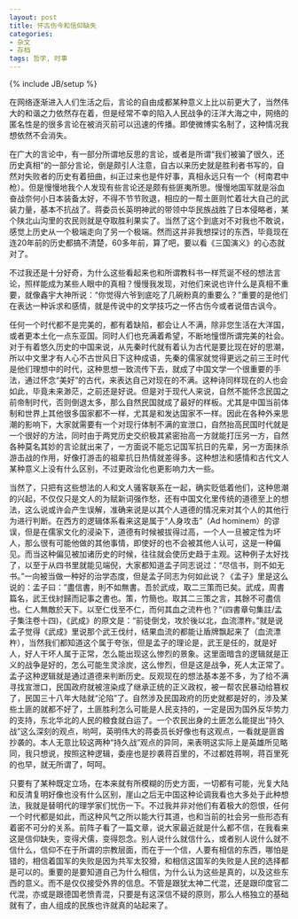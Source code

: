 ```yaml
---
layout: post
title: 怀古伤今和信仰缺失
categories: 
- 杂文
- 存档
tags: 哲学, 时事
---
```

{% include JB/setup %}

在网络逐渐进入人们生活之后，言论的自由成都某种意义上比以前更大了，当然伟大的和谐之力依然存在着，但是经常不幸的陷入人民战争的汪洋大海之中，网络的匿名性是的很多言论在被消灭前可以迅速的传播。即使微博实名制了，这种情况我想依然不会消失。

在广大的言论中，有一部分所谓地反思的言论，或者是所谓“我们被骗了很久，还历史真相”的一部分言论，倒是颇引人注意，自古以来历史就是胜利者书写的，自然对失败者的历史有着扭曲，纠正过来也是件好事，真相永远只有一个（柯南君中枪）。但是慢慢地我个人发现有些言论还是颇有些匪夷所思。慢慢地国军就是浴血奋战奈何小日本装备太好，不得不节节败退，相应的一帮土匪则忙着壮大自己的武装力量，基本不抗战了。蒋委员长英明神武的带领中华民族战胜了日本侵略者，某个陕北山沟里的农民则就是夺取胜利果实了。当然了这个到底对不对我也不敢说，感觉上历史从一个极端走向了另一个极端。然而这并非我想探讨的东西，毕竟现在连20年前的历史都搞不清楚，60多年前，算了吧，要以看《三国演义》的心态就对了。

不过我还是十分好奇，为什么这些看起来也和所谓教科书一样荒诞不经的想法言论，照样能成为某些人眼中的真相？慢慢我发现，对他们来说也许什么是真相不重要，就像鑫宇大神所说：“你觉得六爷到底吃了几碗粉真的重要么？”重要的是他们在表达一种诉求和感情，就是传说中的文学技巧之一怀古伤今或者说借古讽今。

任何一个时代都不是完美的，都有着缺陷，都会让人不满，除非您生活在大洋国，或者更本土化一点东亚国。同时人们也充满着希望，不断地憧憬所谓完美的社会。对于有着悠久历史的中国来说，从先秦时代就有着认为古代是要比现在好的思潮，所以中文里才有人心不古世风日下这种成语，先秦的儒家就觉得更远之前三王时代是他们理想中的时代，这种思想一致流传下去，就成了中国文学一个很重要的手法，通过怀念“美好”的古代，来表达自己对现在的不满。这种诗同样现在的人也会如此，毕竟未来渺茫，之前还是好说。但是对于现代人来说，自然不能怀念民国之前帝制时代，否则倒退太多，那么自然民国就成了最好的样板。尤其是中国当前体制和世界上其他很多国家都不一样，尤其是和发达国家不一样。因此在各种外来思潮的影响下，大家就需要有一个对现行体制不满的宣泄口，自然抬高民国时代就是一个很好的方法，同时由于两党历史交织极其紧密抬高一方就能打压另一方，自然各种莫名其妙的言论就出来了，一方面说不能忘记国军抗日的先辈，另一方面抹杀游击战的作用，好像打游击的祖辈抗日热情就差得多。这种想法和感情和古代文人某种意义上没有什么区别，不过更政治化也更影响力大一些。

 当然了，只把有这些想法的人和文人骚客联系在一起，确实贬低着他们，这种思潮的兴起，不仅仅只是文人的为赋新词强作愁，还有中国文化里传统的道德至上的想法，这么说或许会产生误解，准确来说是以其个人道德的情况来对其个人的其他行为进行判断。在西方的逻辑体系看来这是属于“人身攻击”（Ad hominem）的谬误，但是在儒家文化的浸染下，道德有时候被拔得过高，一个人一旦被定性为坏人，那么很有可能他做的其他事情，即使好的也不会被其他人认可，这是一种偏见。而当这种偏见被加诸历史的时候，往往就会使历史趋于主观。这种例子太好找了，以至于从四书里就能见端倪，大家都知道孟子同志说过：“尽信书，则不如无书。”一向被当做一种好的治学态度，但是孟子同志为何如此说？《孟子》里是这么说的：孟子曰：”盡信書，則不如無書。吾於武成，取二三策而已矣。武成，周書篇名，武王伐紂歸而記事之書也。策，竹簡也。取其二三策之言，其餘不可盡信也。仁人無敵於天下。以至仁伐至不仁，而何其血之流杵也？”(四書章句集註/孟子集注卷十四)，《武成》的原文是：“前徒倒戈，攻於後以北，血流漂杵。”就是说孟子觉得《武成》里说那个武王伐纣，结果血流的都能让盾牌飘起来了（血流漂杵），当然我们都知道这个属于夸张，但是孟子的理论是，武王是任的，就是好人，好人干坏人属于正常，怎么能出现这么惨烈的景象。这里面暗含的逻辑就是正义的战争是好的，怎么可能生灵涂炭，这么惨烈，但是这是战争，死人太正常了。孟子这种逻辑就是通过道德来判断历史。反观现在的想法基本差不多，为了给不满寻找宣泄口，民国政府就被渲染成了继承正统的正义政权，被一帮农民暴动给篡权了，民国三十八年大陆就“沦陷”了。自然涉及民国政府的历史就都是好的，涉及某些土匪的就都不好了，土匪胜利怎么可能是人民支持的，一定是因为国外反华势力的支持，东北华北的人民的粮食就白运了。一个农民出身的土匪怎么能提出“持久战”这么深刻的观点，哟呵，英明伟大的蒋委员长好像也有这观点，一看就是匪酋抄袭的。本人无意比较这两种“持久战”观点的异同，来表明这实际上是英雄所见略同，我只想说，按照这种逻辑，委座也是抄袭蒋百里的，不过都姓蒋啊，蒋百里死的也早，就无所谓了，呵呵。

只要有了某种既定立场，在本来就有所模糊的历史方面，一切都有可能，光复大陆和反清复明好像也没有什么区别，崖山之后无中国这种论调我看也大多处于此种想法，我就是替明代的理学家们忧伤一下。不过我并非对他们有着极大的怨恨，任何一个时代都是如此，而这种风气之所以能大行其道，也和当前的社会另一些形态有着密不可分的关系。前阵子看了一篇文章，说大家最近就是什么都不信，在我看来这是信仰缺失，变得犬儒，变得怨念。别人说什么就信什么，或者别人说什么就不信什么，信仰不在于所谓的宗教层面，而在于一个信，人要有相信的东西，哪怕是错的，相信着国军的失败是因为共军太狡猾，和相信这国军的失败是人民的选择都是可以的。重要的是要知道自己为什么相信，为什么认为这些是真的，以及这些东西的意义。而不是仅仅接受外界的信息。不管是跟犹太神二代混，还是跟印度官二代混，亦或是跟德国老愤青混，只要是有这深信不疑的原则，那么人格独立的基础就有了，由人组成的民族也许就真的站起来了。